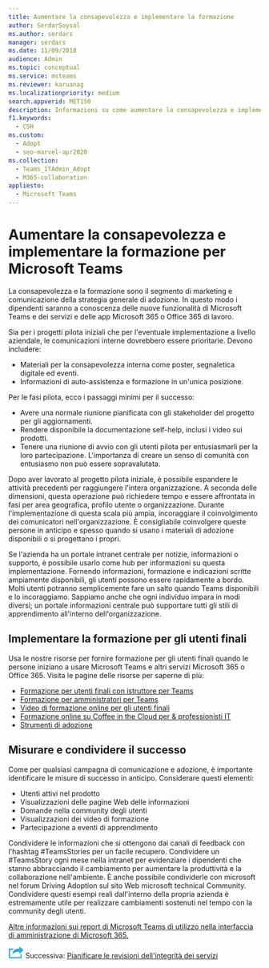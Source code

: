 ```yaml
---
title: Aumentare la consapevolezza e implementare la formazione
author: SerdarSoysal
ms.author: serdars
manager: serdars
ms.date: 11/09/2018
audience: Admin
ms.topic: conceptual
ms.service: msteams
ms.reviewer: karuanag
ms.localizationpriority: medium
search.appverid: MET150
description: Informazioni su come aumentare la consapevolezza e implementare un programma di formazione per Microsoft Teams adozione.
f1.keywords:
  - CSH
ms.custom:
  - Adopt
  - seo-marvel-apr2020
ms.collection:
  - Teams_ITAdmin_Adopt
  - M365-collaboration
appliesto:
  - Microsoft Teams
---
```


# <a name="drive-awareness-and-implement-training-for-microsoft-teams"></a>Aumentare la consapevolezza e implementare la formazione per Microsoft Teams

La consapevolezza e la formazione sono il segmento di marketing e comunicazione della strategia generale di adozione. In questo modo i dipendenti saranno a conoscenza delle nuove funzionalità di Microsoft Teams e dei servizi e delle app Microsoft 365 o Office 365 di lavoro.
   
Sia per i progetti pilota iniziali che per l'eventuale implementazione a livello aziendale, le comunicazioni interne dovrebbero essere prioritarie. Devono includere:

- Materiali per la consapevolezza interna come poster, segnaletica digitale ed eventi.
- Informazioni di auto-assistenza e formazione in un'unica posizione.

Per le fasi pilota, ecco i passaggi minimi per il successo:

- Avere una normale riunione pianificata con gli stakeholder del progetto per gli aggiornamenti.
- Rendere disponibile la documentazione self-help, inclusi i video sui prodotti.
- Tenere una riunione di avvio con gli utenti pilota per entusiasmarli per la loro partecipazione. L'importanza di creare un senso di comunità con entusiasmo non può essere sopravalutata.

Dopo aver lavorato al progetto pilota iniziale, è possibile espandere le attività precedenti per raggiungere l'intera organizzazione. A seconda delle dimensioni, questa operazione può richiedere tempo e essere affrontata in fasi per area geografica, profilo utente o organizzazione. Durante l'implementazione di questa scala più ampia, incoraggiare il coinvolgimento dei comunicatori nell'organizzazione. È consigliabile coinvolgere queste persone in anticipo e spesso quando si usano i materiali di adozione disponibili o si progettano i propri.

Se l'azienda ha un portale intranet centrale per notizie, informazioni o supporto, è possibile usarlo come hub per informazioni su questa implementazione. Fornendo informazioni, formazione e indicazioni scritte ampiamente disponibili, gli utenti possono essere rapidamente a bordo. Molti utenti potranno semplicemente fare un salto quando Teams disponibili e lo incoraggiamo. Sappiamo anche che ogni individuo impara in modi diversi; un portale informazioni centrale può supportare tutti gli stili di apprendimento all'interno dell'organizzazione.

## <a name="implement-end-user-training"></a>Implementare la formazione per gli utenti finali

Usa le nostre risorse per fornire formazione per gli utenti finali quando le persone iniziano a usare Microsoft Teams e altri servizi Microsoft 365 o Office 365. Visita le pagine delle risorse per saperne di più:

- [Formazione per utenti finali con istruttore per Teams](instructor-led-training-teams-landing-page.yml)
- [Formazione per amministratori per Teams](itadmin-readiness.md)
- [Video di formazione online per gli utenti finali](https://support.office.com/article/microsoft-teams-video-training-4f108e54-240b-4351-8084-b1089f0d21d7)
- [Formazione online su Coffee in the Cloud per & professionisti IT](https://aka.ms/CoffeeintheCloud) 
- [Strumenti di adozione](https://aka.ms/O365AdoptionTools)

## <a name="measure-and-share-success"></a>Misurare e condividere il successo

Come per qualsiasi campagna di comunicazione e adozione, è importante identificare le misure di successo in anticipo. Considerare questi elementi:

- Utenti attivi nel prodotto
- Visualizzazioni delle pagine Web delle informazioni
- Domande nella community degli utenti
- Visualizzazioni dei video di formazione
- Partecipazione a eventi di apprendimento

Condividere le informazioni che si ottengono dai canali di feedback con l'hashtag #TeamsStories per un facile recupero. Condividere un #TeamsStory ogni mese nella intranet per evidenziare i dipendenti che stanno abbracciando il cambiamento per aumentare la produttività e la collaborazione nell'ambiente. È anche possibile condividerle con microsoft nel forum Driving Adoption sul sito Web microsoft technical Community. Condividere questi esempi reali dall'interno della propria azienda è estremamente utile per realizzare cambiamenti sostenuti nel tempo con la community degli utenti.

[Altre informazioni sui report di Microsoft Teams di utilizzo nella interfaccia di amministrazione di Microsoft 365.](teams-activity-reports.md)

![Icona che descrive i passaggi successivi.](media/teams-adoption-next-icon.png) Successiva: [Pianificare le revisioni dell'integrità dei servizi](teams-adoption-schedule-service-health-reviews.md)
